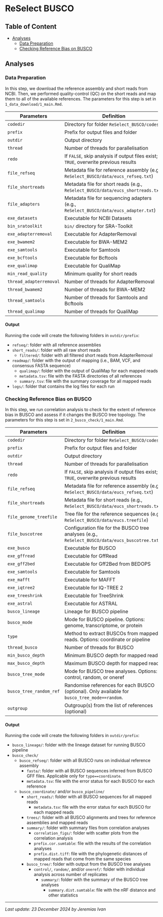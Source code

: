 # ReSelect BUSCO

## Table of Content
- <a href="#analyses">Analyses</a>
    - <a href="#prepare">Data Preparation</a>
    - <a href="#check">Checking Reference Bias on BUSCO</a>

## <a id="analyses">Analyses</a>

### <a id="prepare">Data Preparation</a>
In this step, we download the reference assembly and short reads from NCBI. Then, we performed quality-control (QC) on the short reads and map them to all of the available references. The parameters for this step is set in `1_data_download/1_main.Rmd`.

| Parameters               | Definition                                                                                                                            |
| ------------------------ | ------------------------------------------------------------------------------------------------------------------------------------- |
| `codedir`                | Directory for folder `ReSelect_BUSCO/codes/`                                                                                                  |
| `prefix`                 | Prefix for output files and folder                                                                                                    | 
| `outdir`                 | Output directory                                                                                                                      |
| `thread`                 | Number of threads for parallelisation                                                                                                 |
| `redo`                   | If `FALSE`, skip analysis if output files exist; if `TRUE`, overwrite previous results                                                |
| `file_refseq`            | Metadata file for reference assembly (e.g., `ReSelect_BUSCO/data/eucs_refseq.txt`)                                                            |
| `file_shortreads`        | Metadata file for short reads (e.g., `ReSelect_BUSCO/data/eucs_shortreads.txt`)                                                               |
| `file_adapters`          | Metadata file for sequencing adapters (e.g., `ReSelect_BUSCO/data/eucs_adapter.txt`)                                                          |
| `exe_datasets`           | Executable for NCBI Datasets                                                                                                          |
| `bin_sratoolkit`         | `bin/` directory for SRA-Toolkit                                                                                                      |
| `exe_adapterremoval`     | Executable for AdapterRemoval                                                                                                         |
| `exe_bwamem2`            | Executable for BWA-MEM2                                                                                                               |
| `exe_samtools`           | Executable for Samtools                                                                                                               |
| `exe_bcftools`           | Executable for Bcftools                                                                                                               |
| `exe_qualimap`           | Executable for QualiMap                                                                                                               |
| `min_read_quality`       | Minimum quality for short reads                                                                                                       |
| `thread_adapterremoval`  | Number of threads for AdapterRemoval                                                                                                  |
| `thread_bwamem2`         | Number of threads for BWA-MEM2                                                                                                        |
| `thread_samtools`        | Number of threads for Samtools and Bcftools                                                                                           |
| `thread_qualimap`        | Number of threads for QualiMap                                                                                                        |

#### Output
Running the code will create the following folders in `outdir/prefix`:
- `refseq/`: folder with all reference assemblies
- `short_reads/`: folder with all raw short reads
    - `filtered/`: folder with all filtered short reads from AdapterRemoval
- `readmap/`: folder with the output of mapping (i.e., BAM, VCF, and consensus FASTA sequence)
    - `qualimap/`: folder with the output of QualiMap for each mapped reads
    - `metadata.tsv`: file with the FASTA directories of all references
    - `summary.tsv`: file with the summary coverage for all mapped reads
- `logs/`: folder that contains the log files for each run

### <a id="check">Checking Reference Bias on BUSCO</a>
In this step, we run correlation analysis to check for the extent of reference bias in BUSCO and assess if it changes the BUSCO tree topology. The parameters for this step is set in `2_busco_check/1_main.Rmd`.

| Parameters               | Definition                                                                                                                            |
| ------------------------ | ------------------------------------------------------------------------------------------------------------------------------------- |
| `codedir`                | Directory for folder `ReSelect_BUSCO/codes/`                                                                                                  |
| `prefix`                 | Prefix for output files and folder                                                                                                    | 
| `outdir`                 | Output directory                                                                                                                      |
| `thread`                 | Number of threads for parallelisation                                                                                                 |
| `redo`                   | If `FALSE`, skip analysis if output files exist; if `TRUE`, overwrite previous results                                                |
| `file_refseq`            | Metadata file for reference assembly (e.g., `ReSelect_BUSCO/data/eucs_refseq.txt`)                                                            |
| `file_shortreads`        | Metadata file for short reads (e.g., `ReSelect_BUSCO/data/eucs_shortreads.txt`)                                                               |
| `file_genome_treefile`   | Tree file for the reference sequences (e.g., `ReSelect_BUSCO/data/eucs.treefile`)                                                             |
| `file_buscotree`         | Configuration file for the BUSCO tree analyses (e.g., `ReSelect_BUSCO/data/eucs_buscotree.txt`)                                               |
| `exe_busco`              | Executable for BUSCO                                                                                                                  |
| `exe_gffread`            | Executable for GffRead                                                                                                                |
| `exe_gff2bed`            | Executable for Gff2Bed from BEDOPS                                                                                                    |
| `exe_samtools`           | Executable for Samtools                                                                                                               |
| `exe_mafft`              | Executable for MAFFT                                                                                                                  |
| `exe_iqtree2`            | Executable for IQ-TREE 2                                                                                                              |
| `exe_treeshrink`         | Executable for TreeShrink                                                                                                             |
| `exe_astral`             | Executable for ASTRAL                                                                                                                 |
| `busco_lineage`          | Lineage for BUSCO pipeline                                                                                                            |
| `busco_mode`             | Mode for BUSCO pipeline. Options: genome, transcriptome, or protein                                                                   |
| `type`                   | Method to extract BUSCOs from mapped reads. Options: coordinate or pipeline                                                           |
| `thread_busco`           | Number of threads for BUSCO                                                                                                           |
| `min_busco_depth`        | Minimum BUSCO depth for mapped reads                                                                                                  |
| `max_busco_depth`        | Maximum BUSCO depth for mapped reads                                                                                                  |
| `busco_tree_mode`        | Mode for BUSCO tree analyses. Options: control, random, or oneref                                                                     |
| `busco_tree_random_ref`  | Randomise references for each BUSCO (optional). Only available for `busco_tree_mode==random`.                                         |
| `outgroup`               | Outgroup(s) from the list of references (optional)                                                                                    |

#### Output
Running the code will create the following folders in `outdir/prefix`:
- `busco_lineage/`: folder with the lineage dataset for running BUSCO pipeline
- `busco_check/`
    - `busco_refseq/`: folder with all BUSCO runs on individual reference assembly
        - `fasta/`: folder with all BUSCO sequences inferred from BUSCO GFF files. Applicable only for `type==coordinate`.
        - `metadata.tsv`: file with the error status for each BUSCO for each reference
    - `busco_coordinate/` and/or `busco_pipeline/`
        - `short_reads/`: folder with all BUSCO sequences for all mapped reads
            - `metadata.tsv`: file with the error status for each BUSCO for each mapped reads
        - `trees/`: folder with all BUSCO alignments and trees for reference assemblies and mapped reads
        - `summary/`: folder with summary files from correlation analyses
            - `correlation_figs/`: folder with scatter plots from the correlation analysis
            - `prefix.cor.sumtable`: file with the results of the correlation analyses
            - `prefix.dist.tiff`: file with the phylogenetic distances of mapped reads that come from the same species
        - `busco_tree/`: folder with output from the BUSCO tree analyses
            - `control/`, `random/`, and/or `oneref/`: folder with individual analysis across number of replicates
                - `summary/`: folder with the summary of the BUSCO tree analyses
                    - `summary.dist.sumtable`: file with the nRF distance and other statistics

---
*Last update: 23 December 2024 by Jeremias Ivan*